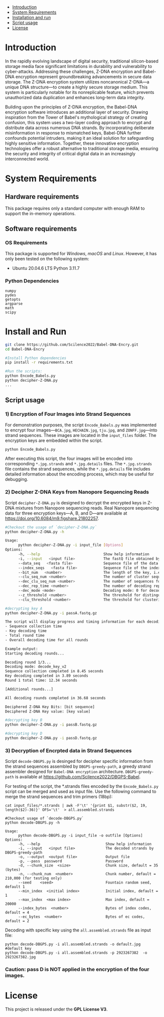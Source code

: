- [Introduction](#introduction)
- [System Requirements](#system-requirements)
- [Installation and run](#install-and-run)
- [Script usage](#script-usage)
- [License](#license)


# Introduction
In the rapidly evolving landscape of digital security, traditional silicon-based storage media face significant limitations in durability and vulnerability to cyber-attacks. Addressing these challenges, Z-DNA encryption and Babel-DNA encryption represent groundbreaking advancements in secure data storage. The Z-DNA encryption system utilizes noncanonical Z-DNA—a unique DNA structure—to create a highly secure storage medium. This system is particularly notable for its nonreplicable feature, which prevents unauthorized data duplication and enhances long-term data integrity. 

Building upon the principles of Z-DNA encryption, the Babel-DNA encryption software introduces an additional layer of security. Drawing inspiration from the Tower of Babel's mythological strategy of creating confusion, this system uses a two-layer coding approach to encrypt and distribute data across numerous DNA strands. By incorporating deliberate misinformation in response to mismatched keys, Babel-DNA further confounds potential intruders, making it an ideal solution for safeguarding highly sensitive information. Together, these innovative encryption technologies offer a robust alternative to traditional storage media, ensuring the security and integrity of critical digital data in an increasingly interconnected world.


# System Requirements
## Hardware requirements
This package requires only a standard computer with enough RAM to support the in-memory operations.

## Software requirements
### OS Requirements
This package is supported for *Windows*, *macOS* and *Linux*. 
However, it has only been tested on the following system:
+ Ubuntu 20.04.6 LTS Python 3.11.7

### Python Dependencies

```
numpy
pydes
getopts
argparse
math
scipy
```

# Install and Run



```sh
git clone https://github.com/Scilence2022/Babel-DNA-Encry.git
cd Babel-DNA-Encry

#Install Python dependencies
pip install -r requirements.txt

#Run the scripts:
python Encode_Babels.py
python decipher-Z-DNA.py 
...

```

## Script usage
### 1) Encryption of Four Images into Strand Sequences
For demonstration purposes, the script `Encode_Babels.py` was implemented to encrypt four images—`BCA.jpg`, `HECHAIN.jpg`, `tju.jpg`, and `ZONFF.jpg`—into strand sequences. These images are located in the `input_files` folder. The encryption keys are embedded within the script.

```sh
python Encode_Babels.py
```

After executing this script, the four images will be encoded into corresponding `*.jpg.strands` and `*.jpg.details` files. The `*.jpg.strands` file contains the strand sequences, while the `*.jpg.details` file includes detailed information about the encoding process, which may be useful for debugging.

### 2) Decipher Z-DNA Keys from Nanopore Sequencing Reads
Script `decipher-Z-DNA.py` is designed to decrypt the encrypted keys in Z-DNA mixtures from Nanopore sequencing reads.
Real Nanopore sequencing data for three encryption keys—A, B, and D—are available at https://doi.org/10.6084/m9.figshare.21802257. 

```sh
#Checkout the usage of `decipher-Z-DNA.py`
python decipher-Z-DNA.py -h

Usage:
      python decipher-Z-DNA.py -i input_file [Options]
Options:
      -h, --help                             Show help information
      -i, --input   <input file>             The fastQ file obtained by Nanopore sequencing
      --data_seq   <fasta file>              Sequence file of the data fragment, default: input_files/data-seq.fa
      --index_seqs   <fasta file>            Sequence file of the index fragments, default: input_files/index-data-seqs.fa
      --bit_num   <number>                   The length of the key, i.e., the number of Bits, default: 32
      --clu_seq_num <number>                 The number of cluster sequences, default: 11
      --dec_clu_seq_num <number>             The number of sequences for decoding, default: 5 [Mode 0 only]
      --dec_rep_time <number>                The number of decoding repetitions, default: 3
      --dec_mode <mode>                      Decoding mode: 0 for decode_key(), 1 for decode_key_v2(), default: 1
      --z_threshold <number>                 The threshold for distinguishing Z-DNA and regular DNA, default: 0.727
      --clu_threshold <number>               The threshold for clustering, default: 32 bits: 0.15, 64 bits: 0.35

#decrypting key A
python decipher-Z-DNA.py -i passA.fastq.gz

The script will display progress and timing information for each decoding round:
- Sequence collection time
- Key decoding time
- Total round time
- Overall decoding time for all rounds

Example output:
Starting decoding rounds...

Decoding round 1/3...
Decoding mode: decode_key_v2
Sequence collection completed in 8.45 seconds
Key decoding completed in 3.89 seconds
Round 1 total time: 12.34 seconds

[Additional rounds...]

All decoding rounds completed in 36.68 seconds

Deciphered Z-DNA Key Bits: [bit sequence]
Deciphered Z-DNA Key value: [key value]

#decrypting key B
python decipher-Z-DNA.py -i passB.fastq.gz

#decrypting key D
python decipher-Z-DNA.py -i passD.fastq.gz
```


### 3) Decryption of Encrpted data in Strand Sequences
Script `decode-DBGPS.py` is desinged for decipher specific information from the strand sequences assembled by `DBGPS-greedy-path`, a greedy strand assembler designed for `Babel-DNA encryption` architecture. `DBGPS-greedy-path` is available at https://github.com/Scilence2022/DBGPS-Babel.

For testing of the script, the *.strands files encoded by the `Encode_Babels.py` script can be merged and used as input file. Use the following command to merge the strand sequences and trim primers (18bp):
```commandline
cat input_files/*.strands | awk -F'\t' '{print $1, substr($2, 19, length($2)-36)}' OFS='\t'  > all.assembled.strands
```

```commandline
#Checkout usage of `decode-DBGPS.py`
python decode-DBGPS.py -h

Usage:
      python decode-DBGPS.py -i input_file -o outfile [Options]
Options:
      -h, --help                              Show help information
      -i, --input   <input file>              The decoded strands by DBGPS-greedy-path
      -o, --output  <output file>             Output file
      -p, --pass  password                    Password
      -d, --chunk_size  <size>                Chunk size, default = 35 (bytes)
      -n, --chunk_num  <number>               Chunk number, default = 210,000 (for testing only)
      --seed    <seed>                        Fountain random seed, default 1
      --min_index  <initial index>            Initial index, default = 1
      --max_index  <max index>                Max index, default = 20000
      --index_bytes  <number>                 Bytes of index codes, default = 4
      --ec_bytes  <number>                    Bytes of ec codes, default = 2
```

Decoding with specific key using the `all.assembled.strands` file as input file:
```
python decode-DBGPS.py -i all.assembled.strands -o default.jpg #default key 
python decode-DBGPS.py -i all.assembled.strands -p 2923267382  -o 2923267382.jpg 
```
### Caution: pass D is NOT applied in the encryption of the four images. 

# License

This project is released under the **GPL License V3**.
